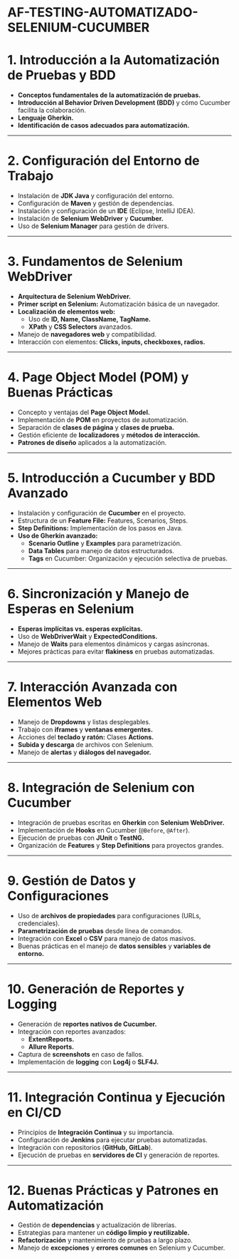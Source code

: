 # AF-TESTING-AUTOMATIZADO-SELENIUM-CUCUMBER

# 1. Introducción a la Automatización de Pruebas y BDD
- **Conceptos fundamentales de la automatización de pruebas.**  
- **Introducción al Behavior Driven Development (BDD)** y cómo Cucumber facilita la colaboración.  
- **Lenguaje Gherkin.**  
- **Identificación de casos adecuados para automatización.**

---

# 2. Configuración del Entorno de Trabajo
- Instalación de **JDK Java** y configuración del entorno.  
- Configuración de **Maven** y gestión de dependencias.  
- Instalación y configuración de un **IDE** (Eclipse, IntelliJ IDEA).  
- Instalación de **Selenium WebDriver** y **Cucumber.**  
- Uso de **Selenium Manager** para gestión de drivers.

---

# 3. Fundamentos de Selenium WebDriver
- **Arquitectura de Selenium WebDriver.**  
- **Primer script en Selenium:** Automatización básica de un navegador.  
- **Localización de elementos web:**  
  - Uso de **ID, Name, ClassName, TagName.**  
  - **XPath** y **CSS Selectors** avanzados.  
- Manejo de **navegadores web** y compatibilidad.  
- Interacción con elementos: **Clicks, inputs, checkboxes, radios.**

---

# 4. Page Object Model (POM) y Buenas Prácticas
- Concepto y ventajas del **Page Object Model.**  
- Implementación de **POM** en proyectos de automatización.  
- Separación de **clases de página** y **clases de prueba.**  
- Gestión eficiente de **localizadores** y **métodos de interacción.**  
- **Patrones de diseño** aplicados a la automatización.

---

# 5. Introducción a Cucumber y BDD Avanzado
- Instalación y configuración de **Cucumber** en el proyecto.  
- Estructura de un **Feature File:** Features, Scenarios, Steps.  
- **Step Definitions:** Implementación de los pasos en Java.  
- **Uso de Gherkin avanzado:**  
  - **Scenario Outline** y **Examples** para parametrización.  
  - **Data Tables** para manejo de datos estructurados.  
  - **Tags** en Cucumber: Organización y ejecución selectiva de pruebas.

---

# 6. Sincronización y Manejo de Esperas en Selenium
- **Esperas implícitas vs. esperas explícitas.**  
- Uso de **WebDriverWait** y **ExpectedConditions.**  
- Manejo de **Waits** para elementos dinámicos y cargas asíncronas.  
- Mejores prácticas para evitar **flakiness** en pruebas automatizadas.

---

# 7. Interacción Avanzada con Elementos Web
- Manejo de **Dropdowns** y listas desplegables.  
- Trabajo con **iframes** y **ventanas emergentes.**  
- Acciones del **teclado y ratón:** Clases **Actions.**  
- **Subida y descarga** de archivos con Selenium.  
- Manejo de **alertas** y **diálogos del navegador.**

---

# 8. Integración de Selenium con Cucumber
- Integración de pruebas escritas en **Gherkin** con **Selenium WebDriver.**  
- Implementación de **Hooks** en Cucumber (`@Before`, `@After`).  
- Ejecución de pruebas con **JUnit** o **TestNG.**  
- Organización de **Features** y **Step Definitions** para proyectos grandes.

---

# 9. Gestión de Datos y Configuraciones
- Uso de **archivos de propiedades** para configuraciones (URLs, credenciales).  
- **Parametrización de pruebas** desde línea de comandos.  
- Integración con **Excel** o **CSV** para manejo de datos masivos.  
- Buenas prácticas en el manejo de **datos sensibles** y **variables de entorno.**

---

# 10. Generación de Reportes y Logging
- Generación de **reportes nativos de Cucumber.**  
- Integración con reportes avanzados:  
  - **ExtentReports.**  
  - **Allure Reports.**  
- Captura de **screenshots** en caso de fallos.  
- Implementación de **logging** con **Log4j** o **SLF4J.**

---

# 11. Integración Continua y Ejecución en CI/CD
- Principios de **Integración Continua** y su importancia.  
- Configuración de **Jenkins** para ejecutar pruebas automatizadas.  
- Integración con repositorios (**GitHub, GitLab**).  
- Ejecución de pruebas en **servidores de CI** y generación de reportes.

---

# 12. Buenas Prácticas y Patrones en Automatización
- Gestión de **dependencias** y actualización de librerías.  
- Estrategias para mantener un **código limpio y reutilizable.**  
- **Refactorización** y mantenimiento de pruebas a largo plazo.  
- Manejo de **excepciones** y **errores comunes** en Selenium y Cucumber.
